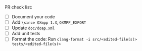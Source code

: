 PR check list:
- [ ] Document your code
- [ ] Add `\since QXmpp 1.X`, `QXMPP_EXPORT`
- [ ] Update `doc/doap.xml`
- [ ] Add unit tests
- [ ] Format the code: Run `clang-format -i src/<edited-file(s)> tests/<edited-file(s)>`

<!--
Points should be checked when they're done. They should also be checked when no
changes were required.
-->
